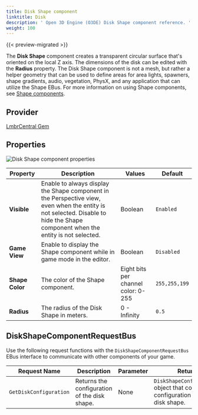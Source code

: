 ```yaml
---
title: Disk Shape component
linktitle: Disk
description: ' Open 3D Engine (O3DE) Disk Shape component reference. '
weight: 100
---
```


{{< preview-migrated >}}

The **Disk Shape** component creates a transparent circular surface that's oriented on the local Z axis. The dimensions of the disk can be edited with the **Radius** property. The Disk Shape component is not a mesh, but rather a helper geometry that can be used to define areas for area lights, spawners, shape gradients, audio, vegetation, PhysX, and any application that can utilize the Shape EBus. For more information on using Shape components, see [Shape components](/docs/user-guide/components/reference/shape/_index.md).

## Provider ##

[LmbrCentral Gem](/docs/user-guide/gems/reference/lmbr-central.md)

## Properties ##

![Disk Shape component properties](/images/user-guide/components/reference/shape/cylinder-shape-component-ui-01.png)

| Property | Description | Values | Default |
|-|-|-|-|
| **Visible** | Enable to always display the Shape component in the Perspective view, even when the entity is not selected. Disable to hide the Shape component when the entity is not selected. | Boolean | `Enabled` |
| **Game View** | Enable to display the Shape component while in game mode in the editor. | Boolean | `Disabled` |
| **Shape Color** | The color of the Shape component. | Eight bits per channel color: 0-255 | `255,255,199` |
| **Radius** | The radius of the Disk Shape in meters. | 0 - Infinity | `0.5` |

## DiskShapeComponentRequestBus ##

Use the following request functions with the `DiskShapeComponentRequestBus` EBus interface to communicate with other components of your game.

| Request Name | Description | Parameter | Return | Scriptable |
|-|-|-|-|-|
| `GetDiskConfiguration` | Returns the configuration of the disk shape. | None | `DiskShapeConfiguration` object that contains the configuration for the disk shape. | Yes |
